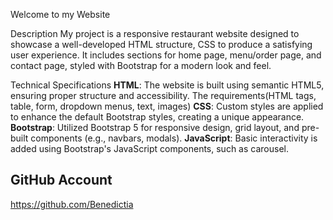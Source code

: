 Welcome to my Website

Description
My project is a responsive restaurant website designed to showcase a well-developed HTML structure, CSS   to produce a satisfying user experience. It includes sections for home page, menu/order page, and contact page, styled with Bootstrap for a modern look and feel.

 Technical Specifications
**HTML**: The website is built using semantic HTML5, ensuring proper structure and accessibility. The requirements(HTML tags, table, form, dropdown menus, text, images)
 **CSS**: Custom styles are applied to enhance the default Bootstrap styles, creating a unique appearance.
**Bootstrap**: Utilized Bootstrap 5 for responsive design, grid layout, and pre-built components (e.g., navbars, modals).
**JavaScript**: Basic interactivity is added using Bootstrap's JavaScript components, such as carousel.

## GitHub Account
https://github.com/Benedictia
